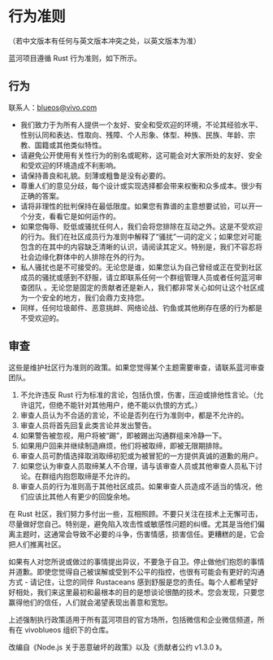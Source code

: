 # 行为准则

（若中文版本有任何与英文版本冲突之处，以英文版本为准）

蓝河项目遵循 Rust 行为准则，如下所示。

## 行为

联系人：[blueos@vivo.com](mailto:blueos@vivo.com)

* 我们致力于为所有人提供一个友好、安全和受欢迎的环境，不论其经验水平、性别认同和表达、性取向、残障、个人形象、体型、种族、民族、年龄、宗教、国籍或其他类似特性。
* 请避免公开使用有关性行为的别名或昵称，这可能会对大家所处的友好、安全和受欢迎的环境造成不利影响。
* 请保持善良和礼貌。刻薄或粗鲁是没有必要的。
* 尊重人们的意见分歧，每个设计或实现选择都会带来权衡和众多成本。很少有正确的答案。
* 请将非理性的批判保持在最低限度。如果您有靠谱的主意想要试验，可以开一个分支，看看它是如何运作的。
* 如果您侮辱、贬低或骚扰任何人，我们会将您排除在互动之外。这是不受欢迎的行为。我们在社区成员行为准则中解释了“骚扰”一词的定义；如果您对可能包含的在其中的内容缺乏清晰的认识，请阅读其定义。特别是，我们不容忍将社会边缘化群体中的人排除在外的行为。
* 私人骚扰也是不可接受的。无论您是谁，如果您认为自己曾经或正在受到社区成员的骚扰或感到不舒服，请立即联系任何一个群组管理人员或者任何蓝河审查团队 。无论您是固定的贡献者还是新人，我们都非常关心如何让这个社区成为一个安全的地方，我们会鼎力支持您。
* 同样，任何垃圾邮件、恶意挑衅、网络论战、钓鱼或其他刷存在感的行为都是不受欢迎的。

## 审查

这些是维护社区行为准则的政策。如果您觉得某个主题需要审查，请联系蓝河审查团队。

1. 不允许违反 Rust 行为标准的言论，包括仇恨，伤害，压迫或排他性言论。（允许诅咒，但绝不能针对其他用户，绝不能以仇恨的方式。）
2. 审查人员认为不合适的言论，不论是否列在行为准则中，都是不允许的。
3. 审查人员将首先回复此类言论并发出警告。
4. 如果警告被忽视，用户将被“踢”，即被踢出沟通群组来冷静一下。
5. 如果用户回来并继续制造麻烦，他们将被取缔，即被无限期排除。
6. 审查人员可酌情选择取消取缔初犯或为被冒犯的一方提供真诚的道歉的用户。
7. 如果您认为审查人员取缔某人不合理，请与该审查人员或其他审查人员私下讨论。在群组内抱怨取缔是不允许的。
8. 审查人员的行为准则高于其他社区成员。如果审查人员造成不适当的情况，他们应该比其他人有更少的回旋余地。

在 Rust 社区，我们努力多付出一些，互相照顾。不要只关注在技术上无懈可击，尽量做好您自己。特别是，避免陷入攻击性或敏感性问题的纠缠。尤其是当他们偏离主题时，这通常会导致不必要的斗争，伤害情感，损害信任。更糟糕的是，它会把人们推离社区。

如果有人对您所说或做过的事情提出异议，不要急于自卫。停止做他们抱怨的事情并道歉。即使您觉得自己被误解或受到不公平的指控，也很有可能会有更好的沟通方式 - 请记住，让您的同伴 Rustaceans 感到舒服是您的责任。每个人都希望好好相处，我们来这里最初和最根本的目的是想谈论很酷的技术。您会发现，只要您赢得他们的信任，人们就会渴望表现出善意和宽恕。

上述强制执行政策适用于所有蓝河项目的官方场所，包括微信和企业微信频道，所有在 vivoblueos 组织下的仓库。

改编自《Node.js 关于恶意破坏的政策》以及《贡献者公约 v1.3.0 》。
